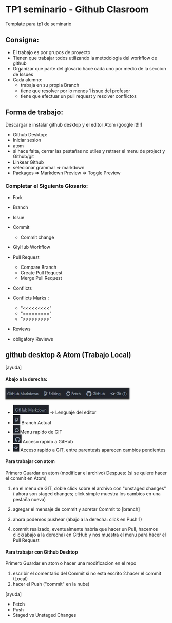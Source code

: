 # TP1 seminario - Github Clasroom
 Template para tp1 de seminario

 ## Consigna:
 * El trabajo es por grupos de proyecto
 * Tienen que trabajar todos utilizando la metodologia del workflow de github
 * Organizar que parte del glosario hace cada uno por medio de la seccion de Issues
 * Cada alumno:
    * trabaja en su propia Branch
    * tiene que resolver por lo menos 1 issue del profesor
    * tiene que efectuar un pull request y resolver conflictos


## Forma de trabajo:

Descargar e instalar github desktop y el editor Atom (google it!!!)
 * Github Desktop:
  * Iniciar sesion
 * atom
  * si hace falta,   cerrar las pestañas no utiles y retraer el menu de project y Github/git
  * Linkear Github
  * selecionar grammar => markdown
  * Packages => Markdown Preview => Toggle Preview



 ### Completar el Siguiente Glosario:
 * Fork
 * Branch
 * Issue
 * Commit
   * Commit change
 * GiyHub Workflow
 * Pull Request
   * Compare Branch
   * Create Pull Request
   * Merge Pull Request
 * Conflicts
  * Conflicts Marks :
    * "<<<<<<<<<"
    * "========="
    * ">>>>>>>>>"

 * Reviews
  * obligatory Reviews
## github desktop & Atom (Trabajo Local)

\[ayuda\]
#### Abajo a la derecha:
![captura de barra de estado de atom](Atom.jpg)

* ![](lenguaje.jpg) => Lenguaje del editor
* ![](branch.jpg) Branch Actual
* ![](Fetch.jpg)Menu rapido de GIT
* ![](github.jpg) Acceso rapido a GitHub
* ![](git.jpg) Acceso rapido a GIT, entre parentesis aparecen cambios pendientes



#### Para trabajar con atom
Primero Guardar en atom (modificar el archivo)
Despues:
(si se quiere hacer el commit en Atom)      
1.    en el menu de GIT, doble click sobre el archivo con "unstaged changes" ( ahora son staged changes; click simple muestra los cambios en una pestaña nueva)
2. agregar el mensaje de commit y aoretar Commit to \[branch\]

3. ahora podemos pushear (abajo a la derecha: click en Push 1)
4. commit realizado, eventualmente habria que hacer un Pull, hacemos click(abajo a la derecha) en GitHub y nos muestra el menu para hacer el Pull Request

#### Para trabajar con Github Desktop
Primero Guardar en atom o hacer una modificacion en el repo
 1. escribir el comentario del Commit si no esta escrito
 2.hacer el commit (Local)
 3. hacer el Push ("commit" en la nube)

\[ayuda\]
 * Fetch
 * Push
 * Staged vs Unstaged Changes
